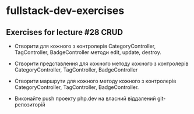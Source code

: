 # fullstack-dev-exercises

## Exercises for lecture #28 CRUD

- Створити для кожного з контролерів CategoryController, TagController, BadgeController  методи edit, update, destroy. 
- Створити представлення для кожного методу кожного з контролерів CategoryController, TagController, BadgeController
- Створити маршрути для кожного методу кожного з контролерів CategoryController, TagController, BadgeController.

- Виконайте push проекту php.dev на власний віддалений git-репозиторій 
